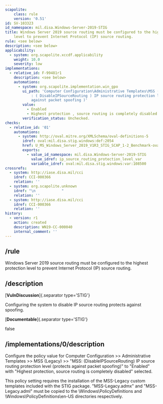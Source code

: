 ```yaml
---
scapolite:
    class: rule
    version: '0.51'
id: SV-103323
id_namespace: mil.disa.Windows-Server-2019-STIG
title: Windows Server 2019 source routing must be configured to the highest protection
    level to prevent Internet Protocol (IP) source routing.
rule: <see below>
description: <see below>
applicability:
  - system: org.scapolite.xccdf.applicability
    weight: 10.0
    severity: low
implementations:
  - relative_id: F-99481r1
    description: <see below>
    automations:
      - system: org.scapolite.implementation.win_gpo
        ui_path: 'Computer Configuration\Administrative Templates\MSS ( Legacy )\MSS
            : ( DisableIPSourceRouting ) IP source routing protection level ( protects
            against packet spoofing )'
        value:
          - Enabled
          - Highest protection , source routing is completely disabled
        verification_status: Unchecked.
checks:
  - relative_id: '01'
    automations:
      - system: http://oval.mitre.org/XMLSchema/oval-definitions-5
        idref: oval:mil.disa.stig.windows:def:2054
        href: U_MS_Windows_Server_2019_V1R3_STIG_SCAP_1-2_Benchmark-oval.xml
        exports:
          - value_id_namespace: mil.disa.Windows-Server-2019-STIG
            value_idref: ip_source_routing_protection_level_var
            variable_idref: oval:mil.disa.stig.windows:var:108500
crossrefs:
  - system: http://iase.disa.mil/cci
    idref: CCI-000366
    relation: ''
  - system: org.scapolite.unknown
    idref: "\n            "
    relation: ''
  - system: http://iase.disa.mil/cci
    idref: CCI-000366
    relation: ''
history:
  - version: r1
    action: created
    description: WN19-CC-000040
    internal_comment: ''
---
```



## /rule

Windows Server 2019 source routing must be configured to the highest protection level to prevent Internet Protocol (IP) source routing.

## /description

[**VulnDiscussion**]{.separator type='STIG'}

Configuring the system to disable IP source routing protects against spoofing.

[**Documentable**]{.separator type='STIG'}

false

## /implementations/0/description

Configure the policy value for Computer Configuration >> Administrative Templates >> MSS (Legacy) >> "MSS: (DisableIPSourceRouting) IP source routing protection level (protects against packet spoofing)" to "Enabled" with "Highest protection, source routing is completely disabled" selected.

This policy setting requires the installation of the MSS-Legacy custom templates included with the STIG package. "MSS-Legacy.admx" and "MSS-Legacy.adml" must be copied to the \Windows\PolicyDefinitions and \Windows\PolicyDefinitions\en-US directories respectively.

